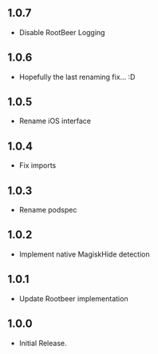 ## 1.0.7
* Disable RootBeer Logging
## 1.0.6
* Hopefully the last renaming fix... :D 
## 1.0.5
* Rename iOS interface
## 1.0.4
* Fix imports
## 1.0.3
* Rename podspec
## 1.0.2
* Implement native MagiskHide detection
## 1.0.1
* Update Rootbeer implementation
## 1.0.0

* Initial Release.
